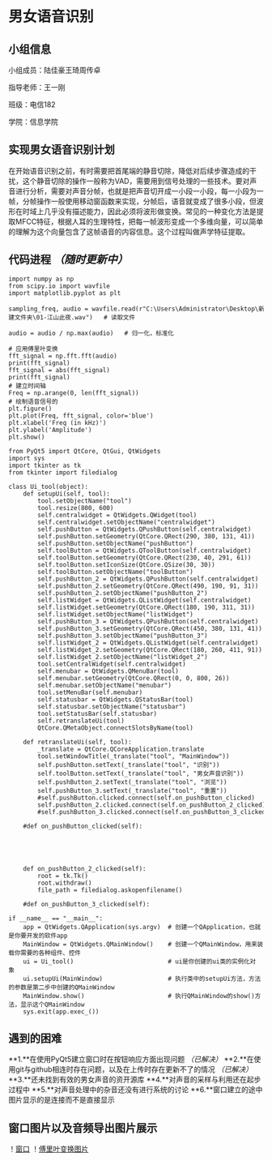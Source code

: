 # 男女语音识别

## 小组信息
小组成员：陆佳豪王琦周传卓

指导老师：王一刚

班级：电信182

学院：信息学院

## 实现男女语音识别计划

在开始语音识别之前，有时需要把首尾端的静音切除，降低对后续步骤造成的干扰，这个静音切除的操作一般称为VAD，需要用到信号处理的一些技术。要对声音进行分析，需要对声音分帧，也就是把声音切开成一小段一小段，每一小段为一帧，分帧操作一般使用移动窗函数来实现，分帧后，语音就变成了很多小段，但波形在时域上几乎没有描述能力，因此必须将波形做变换。常见的一种变化方法是提取MFCC特征，根据人耳的生理特性，把每一帧波形变成一个多维向量，可以简单的理解为这个向量包含了这帧语音的内容信息。这个过程叫做声学特征提取。
## 代码进程    *（随时更新中）*
```
import numpy as np
from scipy.io import wavfile
import matplotlib.pyplot as plt

sampling_freq, audio = wavfile.read(r"C:\Users\Administrator\Desktop\新建文件夹\01-江山此夜.wav")   # 读取文件

audio = audio / np.max(audio)   # 归一化，标准化

# 应用傅里叶变换
fft_signal = np.fft.fft(audio)
print(fft_signal)
fft_signal = abs(fft_signal)
print(fft_signal)
# 建立时间轴
Freq = np.arange(0, len(fft_signal))
# 绘制语音信号的
plt.figure()
plt.plot(Freq, fft_signal, color='blue')
plt.xlabel('Freq (in kHz)')
plt.ylabel('Amplitude')
plt.show()
```
```
from PyQt5 import QtCore, QtGui, QtWidgets
import sys
import tkinter as tk
from tkinter import filedialog

class Ui_tool(object):
    def setupUi(self, tool):
        tool.setObjectName("tool")
        tool.resize(800, 600)
        self.centralwidget = QtWidgets.QWidget(tool)
        self.centralwidget.setObjectName("centralwidget")
        self.pushButton = QtWidgets.QPushButton(self.centralwidget)
        self.pushButton.setGeometry(QtCore.QRect(290, 380, 131, 41))
        self.pushButton.setObjectName("pushButton")
        self.toolButton = QtWidgets.QToolButton(self.centralwidget)
        self.toolButton.setGeometry(QtCore.QRect(230, 40, 291, 61))
        self.toolButton.setIconSize(QtCore.QSize(30, 30))
        self.toolButton.setObjectName("toolButton")
        self.pushButton_2 = QtWidgets.QPushButton(self.centralwidget)
        self.pushButton_2.setGeometry(QtCore.QRect(490, 190, 91, 31))
        self.pushButton_2.setObjectName("pushButton_2")
        self.listWidget = QtWidgets.QListWidget(self.centralwidget)
        self.listWidget.setGeometry(QtCore.QRect(180, 190, 311, 31))
        self.listWidget.setObjectName("listWidget")
        self.pushButton_3 = QtWidgets.QPushButton(self.centralwidget)
        self.pushButton_3.setGeometry(QtCore.QRect(450, 380, 131, 41))
        self.pushButton_3.setObjectName("pushButton_3")
        self.listWidget_2 = QtWidgets.QListWidget(self.centralwidget)
        self.listWidget_2.setGeometry(QtCore.QRect(180, 260, 411, 91))
        self.listWidget_2.setObjectName("listWidget_2")
        tool.setCentralWidget(self.centralwidget)
        self.menubar = QtWidgets.QMenuBar(tool)
        self.menubar.setGeometry(QtCore.QRect(0, 0, 800, 26))
        self.menubar.setObjectName("menubar")
        tool.setMenuBar(self.menubar)
        self.statusbar = QtWidgets.QStatusBar(tool)
        self.statusbar.setObjectName("statusbar")     
        tool.setStatusBar(self.statusbar)
        self.retranslateUi(tool)
        QtCore.QMetaObject.connectSlotsByName(tool)

    def retranslateUi(self, tool):
        _translate = QtCore.QCoreApplication.translate
        tool.setWindowTitle(_translate("tool", "MainWindow"))
        self.pushButton.setText(_translate("tool", "识别"))
        self.toolButton.setText(_translate("tool", "男女声音识别"))
        self.pushButton_2.setText(_translate("tool", "浏览"))
        self.pushButton_3.setText(_translate("tool", "重置"))
        #self.pushButton.clicked.connect(self.on_pushButton_clicked)
        self.pushButton_2.clicked.connect(self.on_pushButton_2_clicked)
        #self.pushButton_3.clicked.connect(self.on_pushButton_3_clicked)

    #def on_pushButton_clicked(self):
    
    
    
    
    
    def on_pushButton_2_clicked(self):
        root = tk.Tk()
        root.withdraw()
        file_path = filedialog.askopenfilename()     

    #def on_pushButton_3_clicked(self):

if __name__ == "__main__":    
    app = QtWidgets.QApplication(sys.argv)  # 创建一个QApplication，也就是你要开发的软件app    
    MainWindow = QtWidgets.QMainWindow()    # 创建一个QMainWindow，用来装载你需要的各种组件、控件    
    ui = Ui_tool()                          # ui是你创建的ui类的实例化对象    
    ui.setupUi(MainWindow)                  # 执行类中的setupUi方法，方法的参数是第二步中创建的QMainWindow    
    MainWindow.show()                       # 执行QMainWindow的show()方法，显示这个QMainWindow    
    sys.exit(app.exec_())  
```

## 遇到的困难
**1.**在使用PyQt5建立窗口时在按钮响应方面出现问题 *（已解决）*
**2.**在使用git与github相连时存在问题，以及在上传时存在更新不了的情况 *（已解决）*
**3.**还未找到有效的男女声音的资开源库
**4.**对声音的采样与利用还在起步过程中
**5.**对声音处理中的杂音还没有进行系统的讨论
**6.**窗口建立的途中图片显示的是连接而不是直接显示

## 窗口图片以及音频导出图片展示
！[窗口](https://raw.githubusercontent.com/Timcalm/discriminate/master/%E7%AA%97%E5%8F%A3.png)
！[傅里叶变换图片](https://raw.githubusercontent.com/Timcalm/discriminate/master/%E5%82%85%E9%87%8C%E5%8F%B6%E5%8F%98%E5%8C%96%E5%9B%BE%E7%89%87.png)

